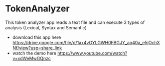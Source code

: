 # TokenAnalyzer
This token analyzer app reads a text file and can execute 3 types of analysis (Lexical, Syntax and Semantic)
- download this app here https://drive.google.com/file/d/1ax4vOYLGWH0FBGJY_aq40a_e5jOchXNf/view?usp=share_link
- watch the demo here https://www.youtube.com/watch?v=xdWeMwGQnzc
